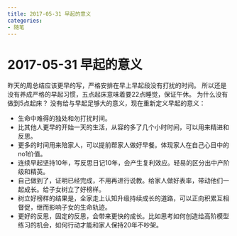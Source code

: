 ```yaml
---
title: 2017-05-31 早起的意义
categories: 
- 随笔
---
```

# 2017-05-31 早起的意义

昨天的周总结应该更早的写，严格安排在早上早起段没有打扰的时间。
所以还是没有养成严格的早起习惯，五点起床意味着要22点睡觉，保证午休。
为什么没有做到5点起床？
没有给与早起足够大的意义，现在重新定义早起的意义：

- 生命中难得的独处和勿打扰时间。
- 比其他人更早的开始一天的生活，从容的多了几个小时时间，可以用来精进和反思。
- 更多的时间用来陪家人，可以提前帮家人做好早餐。体现家人在自己心目中的no1价值。
- 连续早起坚持10年，写反思日记10年，会产生复利效应。轻易的区分出中产阶级和精英。
- 自己做到了，证明已经完成，不用再进行说教。给家人做好表率，带动他们一起成长。给子女树立了好榜样。
- 树立好榜样的结果是，全家走上认知升级持续成长的道路，可以正向积累互相督促，继而影响子女的生命轨迹。
- 更好的反思，固定的反思，会带来更快的成长。比如思考如何创造给高阶模型练习的机会，如何行动才能和家人保持20年不吵架。

